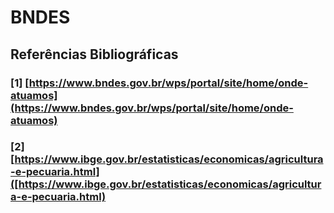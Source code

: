 # BNDES

## **Referências Bibliográficas**

### **[1] [https://www.bndes.gov.br/wps/portal/site/home/onde-atuamos](https://www.bndes.gov.br/wps/portal/site/home/onde-atuamos)**
### **[2] [https://www.ibge.gov.br/estatisticas/economicas/agricultura-e-pecuaria.html]([https://www.ibge.gov.br/estatisticas/economicas/agricultura-e-pecuaria.html)**
